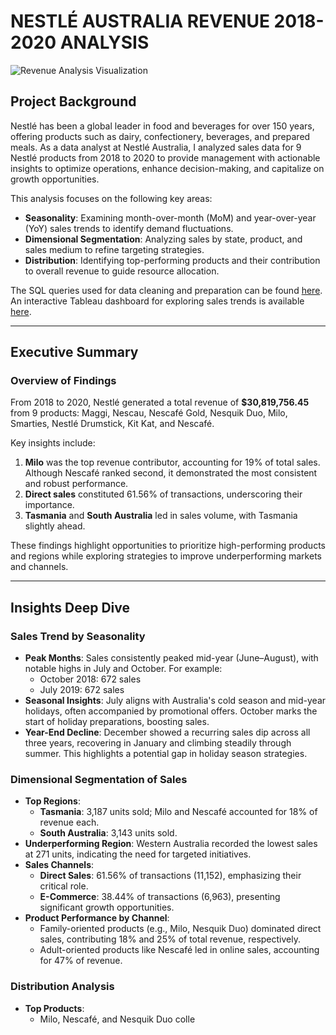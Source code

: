 # NESTLÉ AUSTRALIA REVENUE 2018-2020 ANALYSIS

![Revenue Analysis Visualization](<code to add image here>)

## Project Background
Nestlé has been a global leader in food and beverages for over 150 years, offering products such as dairy, confectionery, beverages, and prepared meals. As a data analyst at Nestlé Australia, I analyzed sales data for 9 Nestlé products from 2018 to 2020 to provide management with actionable insights to optimize operations, enhance decision-making, and capitalize on growth opportunities.

This analysis focuses on the following key areas:
- **Seasonality**: Examining month-over-month (MoM) and year-over-year (YoY) sales trends to identify demand fluctuations.
- **Dimensional Segmentation**: Analyzing sales by state, product, and sales medium to refine targeting strategies.
- **Distribution**: Identifying top-performing products and their contribution to overall revenue to guide resource allocation.

The SQL queries used for data cleaning and preparation can be found [here](#). An interactive Tableau dashboard for exploring sales trends is available [here](#).

---

## Executive Summary

### Overview of Findings
From 2018 to 2020, Nestlé generated a total revenue of **$30,819,756.45** from 9 products: Maggi, Nescau, Nescafé Gold, Nesquik Duo, Milo, Smarties, Nestlé Drumstick, Kit Kat, and Nescafé.

Key insights include:
1. **Milo** was the top revenue contributor, accounting for 19% of total sales. Although Nescafé ranked second, it demonstrated the most consistent and robust performance.
2. **Direct sales** constituted 61.56% of transactions, underscoring their importance.
3. **Tasmania** and **South Australia** led in sales volume, with Tasmania slightly ahead.

These findings highlight opportunities to prioritize high-performing products and regions while exploring strategies to improve underperforming markets and channels.

---

## Insights Deep Dive

### Sales Trend by Seasonality
- **Peak Months**: Sales consistently peaked mid-year (June–August), with notable highs in July and October. For example:
  - October 2018: 672 sales
  - July 2019: 672 sales
- **Seasonal Insights**: July aligns with Australia's cold season and mid-year holidays, often accompanied by promotional offers. October marks the start of holiday preparations, boosting sales.
- **Year-End Decline**: December showed a recurring sales dip across all three years, recovering in January and climbing steadily through summer. This highlights a potential gap in holiday season strategies.

### Dimensional Segmentation of Sales
- **Top Regions**:
  - **Tasmania**: 3,187 units sold; Milo and Nescafé accounted for 18% of revenue each.
  - **South Australia**: 3,143 units sold.
- **Underperforming Region**: Western Australia recorded the lowest sales at 271 units, indicating the need for targeted initiatives.
- **Sales Channels**:
  - **Direct Sales**: 61.56% of transactions (11,152), emphasizing their critical role.
  - **E-Commerce**: 38.44% of transactions (6,963), presenting significant growth opportunities.
- **Product Performance by Channel**:
  - Family-oriented products (e.g., Milo, Nesquik Duo) dominated direct sales, contributing 18% and 25% of total revenue, respectively.
  - Adult-oriented products like Nescafé led in online sales, accounting for 47% of revenue.

### Distribution Analysis
- **Top Products**:
  - Milo, Nescafé, and Nesquik Duo colle
